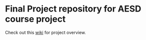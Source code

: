 # Final Project repository for AESD course project

Check out this [wiki](https://github.com/cu-ecen-5013/final-project-adityapande-1995/wiki) for project overview.
